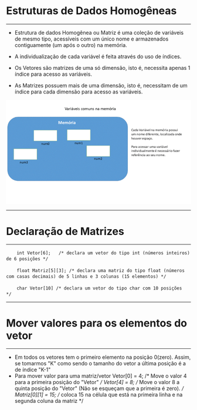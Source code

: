 # Estruturas de Dados Homogêneas
---
+ Estrutura de dados Homogênea ou Matriz é uma coleção de variáveis de mesmo tipo, acessíveis com um único nome e armazenados contiguamente (um após o outro) na memória.

+ A individualização de cada variável é feita através do uso de índices.

+ Os Vetores são matrizes de uma só dimensão, isto é, necessita apenas 1 índice para acesso as variáveis. 

+ As Matrizes possuem mais de uma dimensão, isto é,  necessitam de um índice para cada dimensão para acesso as variáveis. 
 
![programa](/markdowns/vetor.gif)

---
# Declaração de Matrizes
---
        int Vetor[6];   /* declara um vetor do tipo int (números inteiros) de 6 posições */

        float Matriz[5][3]; /* declara uma matriz do tipo float (números com casas decimais) de 5 linhas e 3 colunas (15 elementos) */
        
        char Vetor[10] /* declara um vetor do tipo char com 10 posições  */

---
# Mover valores para os elementos do vetor
---
+ Em todos os vetores tem o primeiro elemento na posição 0(zero). Assim, se tomarmos "K" como sendo o tamanho do vetor a última posição é a de índice "K-1"
+ Para mover valor para uma matriz/vetor 
               Vetor[0] = 4; /*  Move o valor 4 para a primeira posição do "Vetor" */
               Vetor[4] = 8; /*  Move o valor 8 a quinta posição do "Vetor" (Não se esqueçam que a primeira é zero). */
               Matriz[0][1] = 15; /*  coloca 15 na célula que está na primeira linha e na segunda coluna da matriz */

